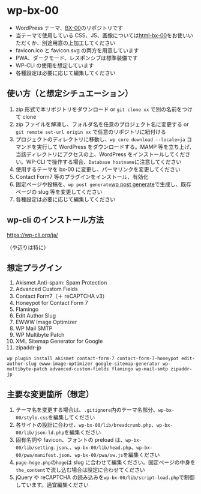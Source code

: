 # wp-bx-00

- WordPress テーマ、[BX-00](https://demo.bbns.jp/bx-00/)のリポジトリです
- 当テーマで使用している CSS、JS、画像については[html-bx-00](https://github.com/Yuuji-Hasegawa/html-bx-00)をお使いいただくか、別途用意の上加工してください
- favicon.ico と favicon.svg の両方を用意しています
- PWA、ダークモード、レスポンシブは標準装備です
- WP-CLI の使用を想定しています
- 各種設定は必要に応じて編集してください

## 使い方（と想定シチュエーション）

1. zip 形式で本リポジトリをダウンロード or `git clone xx` で別の名前をつけて clone
2. zip ファイルを解凍し、フォルダ名を任意のプロジェクト名に変更する or `git remote set-url origin xx` で任意のリポジトリに紐付ける
3. プロジェクトのディレクトリに移動し、`wp core download --locale=ja` コマンドを実行して WordPress をダウンロードする。MAMP 等を立ち上げ、当該ディレクトリにアクセスの上、WordPress をインストールしてください。WP-CLI で操作する場合、`Database hostname`に注意してください
4. 使用するテーマを bx-00 に変更し、パーマリンクを変更してください
5. Contact Form7 等のプラグインをインストール、有効化
6. 固定ページや投稿を、`wp post generate`[wp post generate](https://developer.wordpress.org/cli/commands/post/generate/)で生成し、既存ページの slug 等を変更してください
7. 各種設定は必要に応じて編集してください

## wp-cli のインストール方法

https://wp-cli.org/ja/

（や辺りは特に）

## 想定プラグイン

1. Akismet Anti-spam: Spam Protection
2. Advanced Custom Fields
3. Contact Form7（＋ reCAPTCHA v3）
4. Honeypot for Contact Form 7
5. Flamingo
6. Edit Author Slug
7. EWWW Image Optimizer
8. WP Mail SMTP
9. WP Multibyte Patch
10. XML Sitemap Generator for Google
11. zipaddr-jp

`wp plugin install akismet contact-form-7 contact-form-7-honeypot edit-author-slug ewww-image-optimizer google-sitemap-generator wp-multibyte-patch advanced-custom-fields flamingo wp-mail-smtp zipaddr-jp`

## 主要な変更箇所（想定）

1. テーマ名を変更する場合は、`.gitignore`内のテーマ名部分、`wp-bx-00/style.css`を編集してください
2. 各サイトの設計に合わせ、`wp-bx-00/lib/breadcrumb.php`、`wp-bx-00/lib/json-ld.php`を編集ください
3. 固有名詞や favicon、フォントの preload は、`wp-bx-00/lib/setting.json`、、`wp-bx-00/lib/head.php`、`wp-bx-00/pwa/manifest.json`、`wp-bx-00/pwa/sw.js`を編集ください
4. `page-hoge.php`の`hoge`は slug に合わせて編集ください。固定ページの中身を`the_content`で流し込む場合は設定に合わせてください
5. jQuery や reCAPTCHA の読み込みを`wp-bx-00/lib/script-load.php`で制御しています。適宜編集ください
